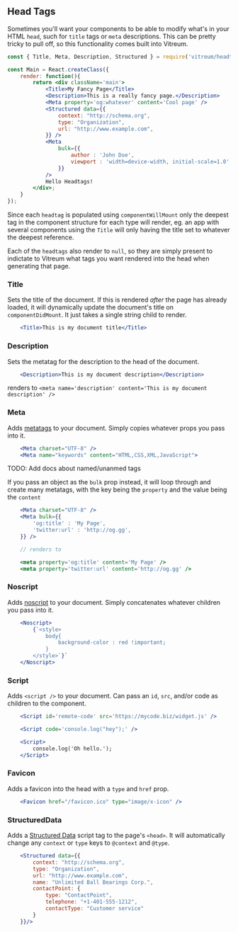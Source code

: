 ## Head Tags
Sometimes you'll want your components to be able to modify what's in your HTML `head`, such for `title` tags or `meta` descriptions. This can be pretty tricky to pull off, so this functionality comes built into Vitreum.

```jsx
const { Title, Meta, Description, Structured } = require('vitreum/headtags');

const Main = React.createClass({
	render: function(){
		return <div className='main'>
			<Title>My Fancy Page</Title>
			<Description>This is a really fancy page.</Description>
			<Meta property='og:whatever' content='Cool page' />
			<Structured data={{
				context: "http://schema.org",
				type: "Organization",
				url: "http://www.example.com",
			}} />
			<Meta
				bulk={{
					author : 'John Doe',
					viewport : 'width=device-width, initial-scale=1.0'
				}}
			/>
			Hello Headtags!
		</div>;
	}
});
```

Since each `headtag` is populated using `componentWillMount` only the deepest tag in the component structure for each type will render, eg. an app with several components using the `Title` will only having the title set to whatever the deepest reference.

Each of the `headtags` also render to `null`, so they are simply present to indictate to Vitreum what tags you want rendered into the head when generating that page.


### Title
Sets the title of the document. If this is rendered _after_ the page has already loaded, it will dynamically update the document's title on `componentDidMount`. It just takes a single string child to render.

```jsx
	<Title>This is my document title</Title>
```

### Description
Sets the metatag for the description to the head of the document.

```jsx
	<Description>This is my document description</Description>
```

renders to `<meta name='description' content='This is my document description' />`


### Meta
Adds [metatags](https://www.w3schools.com/tags/tag_meta.asp) to your document. Simply copies whatever props you pass into it.

```jsx
	<Meta charset="UTF-8" />
	<Meta name="keywords" content="HTML,CSS,XML,JavaScript">
```

TODO: Add docs about named/unanmed tags

If you pass an object as the `bulk` prop instead, it will loop through and create many metatags, with the key being the `property` and the value being the `content`

```jsx
	<Meta charset="UTF-8" />
	<Meta bulk={{
		'og:title' : 'My Page',
		'twitter:url' : 'http://og.gg',
	}} />

	// renders to

	<meta property='og:title' content='My Page' />
	<meta property='twitter:url' content='http://og.gg' />
```


### Noscript
Adds [noscript](https://developer.mozilla.org/en-US/docs/Web/HTML/Element/noscript) to your document. Simply concatenates whatever children you pass into it.

```jsx
	<Noscript>
		{`<style>
			body{
				background-color : red !important;
			}
		</style>`}`
	</Noscript>
```


### Script
Adds `<script />` to your document. Can pass an `id`, `src`, and/or code as children to the component.

```jsx
	<Script id='remote-code' src='https://mycode.biz/widget.js' />

	<Script code='console.log("hey");' />

	<Script>
		console.log('Oh hello.');
	</Script>
```


### Favicon
Adds a favicon into the head with a `type` and `href` prop.

```jsx
	<Favicon href="/favicon.ico" type="image/x-icon" />
```

### StructuredData
Adds a [Structured Data](https://developers.google.com/search/docs/guides/intro-structured-data) script tag to the page's `<head>`. It will automatically change any `context` or `type` keys to `@context` and `@type`.

```jsx
	<Structured data={{
		context: "http://schema.org",
		type: "Organization",
		url: "http://www.example.com",
		name: "Unlimited Ball Bearings Corp.",
		contactPoint: {
			type: "ContactPoint",
			telephone: "+1-401-555-1212",
			contactType: "Customer service"
		}
	}}/>
```
